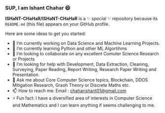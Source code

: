 ### SUP, I am Ishant Chahar 😄


**ISHaNT-CHaHaR/ISHaNT-CHaHaR** is a ✨ _special_ ✨ repository because its `README.md` (this file) appears on your GitHub profile.

Here are some ideas to get you started:

- 🔭 I’m currently working on Data Science and Machine Learning Projects.
- 🌱 I’m currently learning Python and other ML Algortihms
- 👯 I’m looking to collaborate on any excellent Comuter Science Research or Projects 
- 🤔 I’m looking for help with Development, Data Extraction, Cleaning, Surveying, Paper Reading, Report Writing, Research Paper Writing and Presentation.
- 💬 Ask me about Core Computer Science topics, Blockchain, DDOS Mitigation Research, Graoh Theory or Discrete Maths etc.
- 📫 How to reach me: Email : chaharishant01@gmail.com
- ⚡ Fun fact: I have a diversified area of interests in Computer Science and Mathematics and I can learn anything if seems challenging to me.
